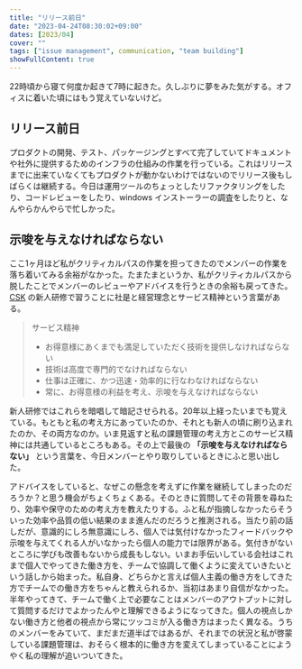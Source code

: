 ```yaml
---
title: "リリース前日"
date: "2023-04-24T08:30:02+09:00"
dates: [2023/04]
cover: ""
tags: ["issue management", communication, "team building"]
showFullContent: true
---
```


22時頃から寝て何度か起きて7時に起きた。久しぶりに夢をみた気がする。オフィスに着いた頃にはもう覚えていないけど。

## リリース前日

プロダクトの開発、テスト、パッケージングとすべて完了していてドキュメントや社外に提供するためのインフラの仕組みの作業を行っている。これはリリースまでに出来ていなくてもプロダクトが動かないわけではないのでリリース後もしばらくは継続する。今日は運用ツールのちょっとしたリファクタリングをしたり、コードレビューをしたり、windows インストーラーの調査をしたりと、なんやらかんやらで忙しかった。

## 示唆を与えなければならない

ここ1ヶ月ほど私がクリティカルパスの作業を担ってきたのでメンバーの作業を落ち着いてみる余裕がなかった。たまたまというか、私がクリティカルパスから脱したことでメンバーのレビューやアドバイスを行うときの余裕も戻ってきた。[CSK](https://ja.wikipedia.org/wiki/CSK_\(%E4%BC%81%E6%A5%AD\)) の新人研修で習うことに社是と経営理念とサービス精神という言葉がある。

> サービス精神
> 
> * お得意様にあくまでも満足していただく技術を提供しなければならない
> * 技術は高度で専門的でなければならない
> * 仕事は正確に、かつ迅速・効率的に行なわなければならない
> * 常に、お得意様の利益を考え、示唆を与えなければならない

新人研修ではこれらを暗唱して暗記させられる。20年以上経ったいまでも覚えている。もともと私の考え方にあっていたのか、それとも新人の頃に刷り込まれたのか、その両方なのか。いま見返すと私の課題管理の考え方とこのサービス精神には共通しているところもある。その上で最後の **「示唆を与えなければならない」** という言葉を、今日メンバーとやり取りしているときにふと思い出した。

アドバイスをしていると、なぜこの懸念を考えずに作業を継続してしまったのだろうか？と思う機会がちょくちょくある。そのときに質問してその背景を尋ねたり、効率や保守のための考え方を教えたりする。ふと私が指摘しなかったらそういった効率や品質の低い結果のまま進んだのだろうと推測される。当たり前の話しだが、意識的にしろ無意識にしろ、個人では気付けなかったフィードバックや示唆を与えてくれる人がいなかったら個人の能力では限界がある。気付きがないところに学びも改善もないから成長もしない。いまお手伝いしている会社はこれまで個人でやってきた働き方を、チームで協調して働くように変えていきたいという話しから始まった。私自身、どちらかと言えば個人主義の働き方をしてきた方でチームでの働き方をちゃんと教えられるか、当初はあまり自信がなかった。半年やってきて、チームで働く上で必要なことはメンバーのアウトプットに対して質問するだけでよかったんやと理解できるようになってきた。個人の視点しかない働き方と他者の視点から常にツッコミが入る働き方はまったく異なる。うちのメンバーをみていて、まだまだ道半ばではあるが、それまでの状況と私が啓蒙している課題管理は、おそらく根本的に働き方を変えてしまっていることにようやく私の理解が追いついてきた。
